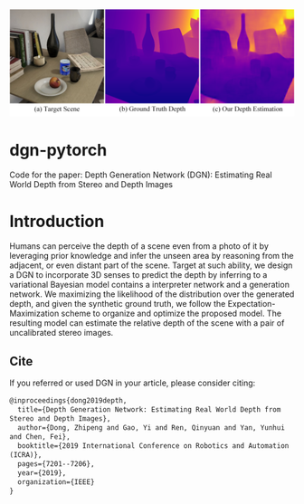 <div align="center">
<img src="https://github.com/DrawZeroPoint/dgn-pytorch/blob/master/dong1.png" width="800" alt="HoPE" />
</div>

# dgn-pytorch
Code for the paper: Depth Generation Network (DGN): Estimating Real World Depth from Stereo and Depth Images

# Introduction
Humans can perceive the depth of a scene even from
a photo of it by leveraging prior knowledge and infer
the unseen area by reasoning from the adjacent, or
even distant part of the scene.
Target at such ability, we design a DGN to incorporate
3D senses to predict the depth by inferring to a
variational Bayesian model contains a interpreter
network and a generation network. We maximizing
the likelihood of the distribution over the generated
depth, and given the synthetic ground truth, we follow
the Expectation-Maximization scheme to organize and
optimize the proposed model. The resulting model can estimate the relative depth of the scene with a pair of uncalibrated stereo images.

## Cite
If you referred or used DGN in your article, please consider citing:
```
@inproceedings{dong2019depth,
  title={Depth Generation Network: Estimating Real World Depth from Stereo and Depth Images},
  author={Dong, Zhipeng and Gao, Yi and Ren, Qinyuan and Yan, Yunhui and Chen, Fei},
  booktitle={2019 International Conference on Robotics and Automation (ICRA)},
  pages={7201--7206},
  year={2019},
  organization={IEEE}
}
```
